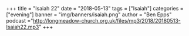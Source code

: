+++
title = "Isaiah 22"
date = "2018-05-13"
tags = ["Isaiah"]
categories = ["evening"]
banner = "img/banners/isaiah.png"
author = "Ben Epps"
podcast ="http://longmeadow-church.org.uk/files/mp3/2018/20180513-Isaiah22.mp3"
+++
